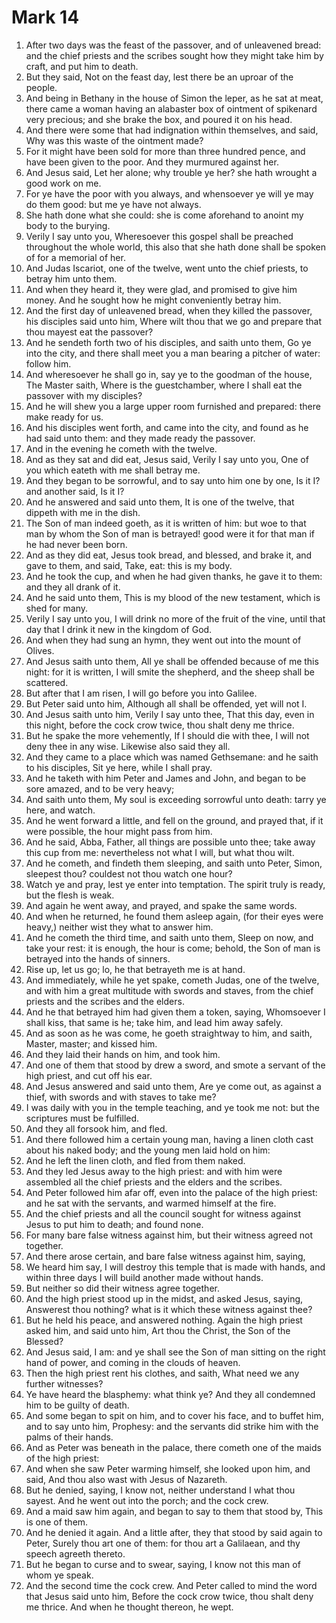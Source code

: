 ﻿# Mark 14
1. After two days was the feast of the passover, and of unleavened bread: and the chief priests and the scribes sought how they might take him by craft, and put him to death. 
2. But they said, Not on the feast day, lest there be an uproar of the people. 
3.  And being in Bethany in the house of Simon the leper, as he sat at meat, there came a woman having an alabaster box of ointment of spikenard very precious; and she brake the box, and poured it on his head. 
4. And there were some that had indignation within themselves, and said, Why was this waste of the ointment made? 
5. For it might have been sold for more than three hundred pence, and have been given to the poor. And they murmured against her. 
6. And Jesus said, Let her alone; why trouble ye her? she hath wrought a good work on me. 
7. For ye have the poor with you always, and whensoever ye will ye may do them good: but me ye have not always. 
8. She hath done what she could: she is come aforehand to anoint my body to the burying. 
9. Verily I say unto you, Wheresoever this gospel shall be preached throughout the whole world, this also that she hath done shall be spoken of for a memorial of her. 
10.  And Judas Iscariot, one of the twelve, went unto the chief priests, to betray him unto them. 
11. And when they heard it, they were glad, and promised to give him money. And he sought how he might conveniently betray him. 
12.  And the first day of unleavened bread, when they killed the passover, his disciples said unto him, Where wilt thou that we go and prepare that thou mayest eat the passover? 
13. And he sendeth forth two of his disciples, and saith unto them, Go ye into the city, and there shall meet you a man bearing a pitcher of water: follow him. 
14. And wheresoever he shall go in, say ye to the goodman of the house, The Master saith, Where is the guestchamber, where I shall eat the passover with my disciples? 
15. And he will shew you a large upper room furnished and prepared: there make ready for us. 
16. And his disciples went forth, and came into the city, and found as he had said unto them: and they made ready the passover. 
17. And in the evening he cometh with the twelve. 
18. And as they sat and did eat, Jesus said, Verily I say unto you, One of you which eateth with me shall betray me. 
19. And they began to be sorrowful, and to say unto him one by one, Is it I? and another said, Is it I? 
20. And he answered and said unto them, It is one of the twelve, that dippeth with me in the dish. 
21. The Son of man indeed goeth, as it is written of him: but woe to that man by whom the Son of man is betrayed! good were it for that man if he had never been born. 
22.  And as they did eat, Jesus took bread, and blessed, and brake it, and gave to them, and said, Take, eat: this is my body. 
23. And he took the cup, and when he had given thanks, he gave it to them: and they all drank of it. 
24. And he said unto them, This is my blood of the new testament, which is shed for many. 
25. Verily I say unto you, I will drink no more of the fruit of the vine, until that day that I drink it new in the kingdom of God. 
26.  And when they had sung an hymn, they went out into the mount of Olives. 
27. And Jesus saith unto them, All ye shall be offended because of me this night: for it is written, I will smite the shepherd, and the sheep shall be scattered. 
28. But after that I am risen, I will go before you into Galilee. 
29. But Peter said unto him, Although all shall be offended, yet will not I. 
30. And Jesus saith unto him, Verily I say unto thee, That this day, even in this night, before the cock crow twice, thou shalt deny me thrice. 
31. But he spake the more vehemently, If I should die with thee, I will not deny thee in any wise. Likewise also said they all. 
32. And they came to a place which was named Gethsemane: and he saith to his disciples, Sit ye here, while I shall pray. 
33. And he taketh with him Peter and James and John, and began to be sore amazed, and to be very heavy; 
34. And saith unto them, My soul is exceeding sorrowful unto death: tarry ye here, and watch. 
35. And he went forward a little, and fell on the ground, and prayed that, if it were possible, the hour might pass from him. 
36. And he said, Abba, Father, all things are possible unto thee; take away this cup from me: nevertheless not what I will, but what thou wilt. 
37. And he cometh, and findeth them sleeping, and saith unto Peter, Simon, sleepest thou? couldest not thou watch one hour? 
38. Watch ye and pray, lest ye enter into temptation. The spirit truly is ready, but the flesh is weak. 
39. And again he went away, and prayed, and spake the same words. 
40. And when he returned, he found them asleep again, (for their eyes were heavy,) neither wist they what to answer him. 
41. And he cometh the third time, and saith unto them, Sleep on now, and take your rest: it is enough, the hour is come; behold, the Son of man is betrayed into the hands of sinners. 
42. Rise up, let us go; lo, he that betrayeth me is at hand. 
43.  And immediately, while he yet spake, cometh Judas, one of the twelve, and with him a great multitude with swords and staves, from the chief priests and the scribes and the elders. 
44. And he that betrayed him had given them a token, saying, Whomsoever I shall kiss, that same is he; take him, and lead him away safely. 
45. And as soon as he was come, he goeth straightway to him, and saith, Master, master; and kissed him. 
46.  And they laid their hands on him, and took him. 
47. And one of them that stood by drew a sword, and smote a servant of the high priest, and cut off his ear. 
48. And Jesus answered and said unto them, Are ye come out, as against a thief, with swords and with staves to take me? 
49. I was daily with you in the temple teaching, and ye took me not: but the scriptures must be fulfilled. 
50. And they all forsook him, and fled. 
51. And there followed him a certain young man, having a linen cloth cast about his naked body; and the young men laid hold on him: 
52. And he left the linen cloth, and fled from them naked. 
53.  And they led Jesus away to the high priest: and with him were assembled all the chief priests and the elders and the scribes. 
54. And Peter followed him afar off, even into the palace of the high priest: and he sat with the servants, and warmed himself at the fire. 
55. And the chief priests and all the council sought for witness against Jesus to put him to death; and found none. 
56. For many bare false witness against him, but their witness agreed not together. 
57. And there arose certain, and bare false witness against him, saying, 
58. We heard him say, I will destroy this temple that is made with hands, and within three days I will build another made without hands. 
59. But neither so did their witness agree together. 
60. And the high priest stood up in the midst, and asked Jesus, saying, Answerest thou nothing? what is it which these witness against thee? 
61. But he held his peace, and answered nothing. Again the high priest asked him, and said unto him, Art thou the Christ, the Son of the Blessed? 
62. And Jesus said, I am: and ye shall see the Son of man sitting on the right hand of power, and coming in the clouds of heaven. 
63. Then the high priest rent his clothes, and saith, What need we any further witnesses? 
64. Ye have heard the blasphemy: what think ye? And they all condemned him to be guilty of death. 
65. And some began to spit on him, and to cover his face, and to buffet him, and to say unto him, Prophesy: and the servants did strike him with the palms of their hands. 
66.  And as Peter was beneath in the palace, there cometh one of the maids of the high priest: 
67. And when she saw Peter warming himself, she looked upon him, and said, And thou also wast with Jesus of Nazareth. 
68. But he denied, saying, I know not, neither understand I what thou sayest. And he went out into the porch; and the cock crew. 
69. And a maid saw him again, and began to say to them that stood by, This is one of them. 
70. And he denied it again. And a little after, they that stood by said again to Peter, Surely thou art one of them: for thou art a Galilaean, and thy speech agreeth thereto. 
71. But he began to curse and to swear, saying, I know not this man of whom ye speak. 
72. And the second time the cock crew. And Peter called to mind the word that Jesus said unto him, Before the cock crow twice, thou shalt deny me thrice. And when he thought thereon, he wept. 
